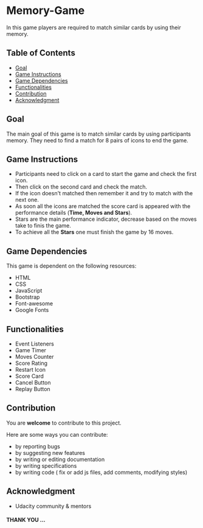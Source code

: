 # Memory-Game

 In this game players are required to match similar cards by using their memory.

## Table of Contents

* [Goal](#goal)
* [Game Instructions](#game-instructions)
* [Game Dependencies](#game-dependencies)
* [Functionalities](#functionalities)
* [Contribution](#contribution)
* [Acknowledgment](#acknowledgment)

## Goal

The main goal of this game is  to match similar cards by using participants memory.  They need to find a match for 8 pairs of icons to end the game.

## Game Instructions

- Participants need to click on a card to start the game and check the first icon.
- Then click on the second card and check the match.
- If the icon doesn't matched then remember it and try to match with the next one.
- As soon all the icons are matched the score card is appeared with the performance details (**Time, Moves and Stars**).
- Stars are the main performance indicator,  decrease based on the moves take to finis the game.
- To achieve all the **Stars** one must finish the game by 16 moves.

## Game Dependencies

This game is dependent on the following resources:
- HTML
- CSS
- JavaScript
- Bootstrap
- Font-awesome
- Google Fonts

## Functionalities

- Event Listeners
- Game Timer
- Moves Counter
- Score Rating
- Restart Icon
- Score Card
- Cancel Button
- Replay Button

## Contribution

You are **welcome** to contribute to this project.

Here are some ways you can contribute:

- by reporting bugs
- by suggesting new features
- by writing or editing documentation
- by writing specifications
- by writing code ( fix or add js files, add comments, modifying styles)

## Acknowledgment

- Udacity community & mentors

#### THANK YOU ...

[repo]:https://github.com/coolrab/memory-game.git
